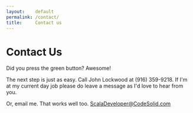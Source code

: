 ```yaml
---
layout:    default
permalink: /contact/
title:     Contact us
---
```


# Contact Us
<p>Did  you press the green button?  Awesome!</p>
<p>The next step is just as easy.  Call John Lockwood at (916) 359-9218.  If I'm at my current day job please do leave a message as I'd love to hear from you.</p>
<p>Or, email me.  That works well too.  <a href="mailto:ScalaDeveloper@CodeSolid.com">ScalaDeveloper@CodeSolid.com</a>
</p>

<!--
<p>But if you chicken out, you can always drop a note in this form:</p>
<p>
<script type="text/javascript"> id = 183640; </script>
<script type="text/javascript" src="http://kontactr.com/wp.js"></script>
</p>
-->				